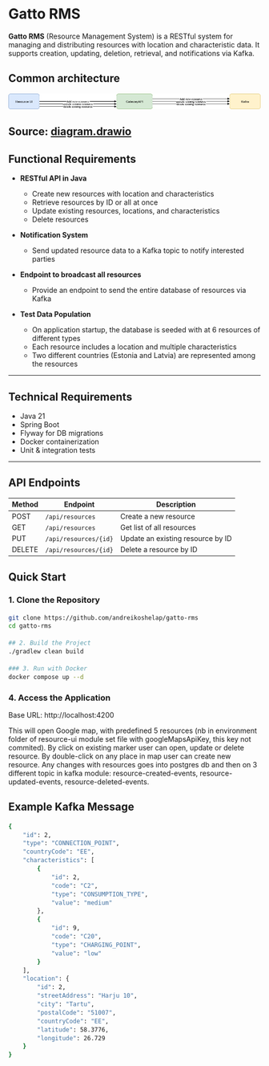 # Gatto RMS

**Gatto RMS** (Resource Management System) is a RESTful system for managing and distributing resources with location
and characteristic data. It supports creation, updating, deletion, retrieval, and notifications via Kafka.

## Common architecture

![UI->Gateway->Kafka Diagram](kafka-gateway.png)

Source: [diagram.drawio](kafka-gateway.drawio)
---

##  Functional Requirements

- **RESTful API in Java**
    - Create new resources with location and characteristics
    - Retrieve resources by ID or all at once
    - Update existing resources, locations, and characteristics
    - Delete resources

- **Notification System**
    - Send updated resource data to a Kafka topic to notify interested parties

- **Endpoint to broadcast all resources**
    - Provide an endpoint to send the entire database of resources via Kafka

- **Test Data Population**
    - On application startup, the database is seeded with at 6 resources of different types
    - Each resource includes a location and multiple characteristics
    - Two different countries (Estonia and Latvia) are represented among the resources

---

##  Technical Requirements

- Java 21
- Spring Boot
- Flyway for DB migrations
- Docker containerization
- Unit & integration tests

---

## API Endpoints

| Method | Endpoint               | Description                           |
|--------|------------------------|---------------------------------------| 
| POST   | `/api/resources`       | Create a new resource                 |
| GET    | `/api/resources`       | Get list of all resources             |
| PUT    | `/api/resources/{id}`  | Update an existing resource by ID     |
| DELETE | `/api/resources/{id}`  | Delete a resource by ID               |

##  Quick Start

### 1. Clone the Repository

```bash
git clone https://github.com/andreikoshelap/gatto-rms
cd gatto-rms

## 2. Build the Project
./gradlew clean build

### 3. Run with Docker
docker compose up --d
```

### 4. Access the Application
Base URL: http://localhost:4200

This will open Google map, with predefined 5 resources (nb in environment folder of resource-ui module set
file with googleMapsApiKey, this key not commited).
By click on existing marker user can open, update or delete resource.
By double-click on any place in map user can create new resource. 
Any changes with resources goes into
postgres db and then on 3 different topic in kafka module: resource-created-events, resource-updated-events,
resource-deleted-events.

## Example Kafka Message


```bash
{
	"id": 2,
	"type": "CONNECTION_POINT",
	"countryCode": "EE",
	"characteristics": [
		{
			"id": 2,
			"code": "C2",
			"type": "CONSUMPTION_TYPE",
			"value": "medium"
		},
		{
			"id": 9,
			"code": "C20",
			"type": "CHARGING_POINT",
			"value": "low"
		}
	],
	"location": {
		"id": 2,
		"streetAddress": "Harju 10",
		"city": "Tartu",
		"postalCode": "51007",
		"countryCode": "EE",
		"latitude": 58.3776,
		"longitude": 26.729
	}
}
```
